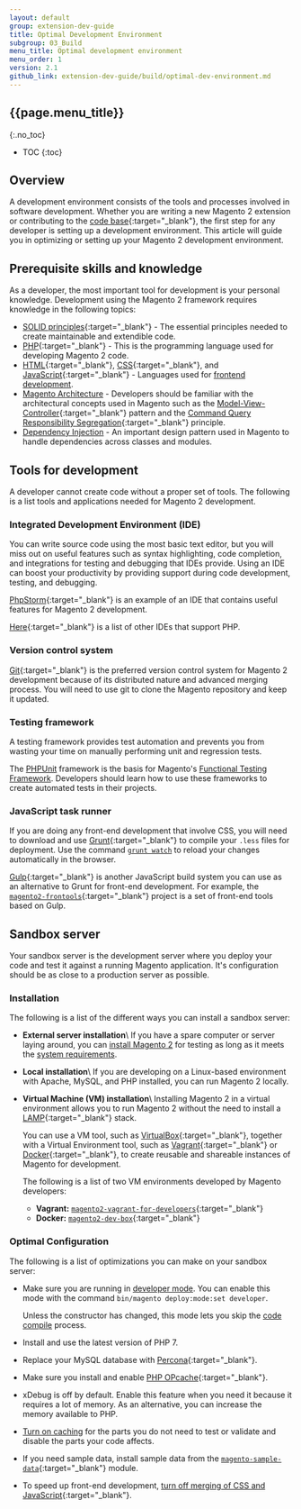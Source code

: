 ```yaml
---
layout: default
group: extension-dev-guide
title: Optimal Development Environment
subgroup: 03_Build
menu_title: Optimal development environment
menu_order: 1
version: 2.1
github_link: extension-dev-guide/build/optimal-dev-environment.md
---
```


## {{page.menu_title}}
{:.no_toc}

* TOC
{:toc}

## Overview

A development environment consists of the tools and processes involved in software development.
Whether you are writing a new Magento 2 extension or contributing to the [code base](https://github.com/magento/magento2){:target="_blank"}, the first step for any developer is setting up a development environment.
This article will guide you in optimizing or setting up your Magento 2 development environment.

## Prerequisite skills and knowledge

As a developer, the most important tool for development is your personal knowledge.
Development using the Magento 2 framework requires knowledge in the following topics:

* [SOLID principles](https://en.wikipedia.org/wiki/SOLID_(object-oriented_design)){:target="_blank"} - The essential principles needed to create maintainable and extendible code.
* [PHP](http://php.net/){:target="_blank"} - This is the programming language used for developing Magento 2 code.
* [HTML](https://en.wikipedia.org/wiki/HTML){:target="_blank"}, [CSS](https://en.wikipedia.org/wiki/Cascading_Style_Sheets){:target="_blank"}, and [JavaScript](https://www.javascript.com/){:target="_blank"} - Languages used for [frontend development]({{page.baseurl}}frontend-dev-guide/bk-frontend-dev-guide.html).
* [Magento Architecture]({{page.baseurl}}architecture/arch_whatis.html) - Developers should be familiar with the architectural concepts used in Magento such as the [Model-View-Controller](https://en.wikipedia.org/wiki/Model%E2%80%93view%E2%80%93controller){:target="_blank"} pattern and the [Command Query Responsibility Segregation](http://martinfowler.com/bliki/CQRS.html){:target="_blank"} principle.
* [Dependency Injection]({{page.baseurl}}extension-dev-guide/depend-inj.html) - An important design pattern used in Magento to handle dependencies across classes and modules.

## Tools for development

A developer cannot create code without a proper set of tools.
The following is a list tools and applications needed for Magento 2 development. 

### Integrated Development Environment (IDE)

You can write source code using the most basic text editor, but you will miss out on useful features such as syntax highlighting, code completion, and integrations for testing and debugging that IDEs provide.
Using an IDE can boost your productivity by providing support during code development, testing, and debugging.

[PhpStorm](https://www.jetbrains.com/phpstorm/){:target="_blank"} is an example of an IDE that contains useful features for Magento 2 development.

[Here](https://en.wikipedia.org/wiki/Comparison_of_integrated_development_environments#PHP){:target="_blank"} is a list of other IDEs that support PHP.

### Version control system

[Git](https://en.wikipedia.org/wiki/Model%E2%80%93view%E2%80%93controller){:target="_blank"} is the preferred version control system for Magento 2 development because of its distributed nature and advanced merging process.
You will need to use git to clone the Magento repository and keep it updated.

### Testing framework

A testing framework provides test automation and prevents you from wasting your time on manually performing unit and regression tests.

The [PHPUnit](https://phpunit.de/) framework is the basis for Magento's [Functional Testing Framework]({{page.baseurl}}mtf/mtf_introduction.html).
Developers should learn how to use these frameworks to create automated tests in their projects.

### JavaScript task runner

If you are doing any front-end development that involve CSS, you will need to download and use [Grunt](http://gruntjs.com/){:target="_blank"} to compile your `.less` files for deployment.
Use the command [`grunt watch`]({{page.baseurl}}frontend-dev-guide/css-topics/css_debug.html) to reload your changes automatically in the browser.

[Gulp](http://gulpjs.com/){:target="_blank"} is another JavaScript build system you can use as an alternative to Grunt for front-end development.
For example, the [`magento2-frontools`](https://github.com/SnowdogApps/magento2-frontools){:target="_blank"} project is a set of front-end tools based on Gulp.

## Sandbox server

Your sandbox server is the development server where you deploy your code and test it against a running Magento application.
It's configuration should be as close to a production server as possible.

### Installation

The following is a list of the different ways you can install a sandbox server:

* **External server installation**\\
  If you have a spare computer or server laying around, you can [install Magento 2]({{page.baseurl}}install-gde/bk-install-guide.html) for testing as long as it meets the [system requirements]({{page.baseurl}}install-gde/system-requirements-tech.html).
* **Local installation**\\
  If you are developing on a Linux-based environment with Apache, MySQL, and PHP installed, you can run Magento 2 locally.
* **Virtual Machine (VM) installation**\\
  Installing Magento 2 in a virtual environment allows you to run Magento 2 without the need to install a [LAMP](https://en.wikipedia.org/wiki/LAMP_(software_bundle)){:target="_blank"} stack.

  You can use a VM tool, such as [VirtualBox](https://www.virtualbox.org/wiki/VirtualBox){:target="_blank"}, together with a Virtual Environment tool, such as [Vagrant](https://www.vagrantup.com/){:target="_blank"} or [Docker](https://www.docker.com/){:target="_blank"}, to create reusable and shareable instances of Magento for development.

  The following is a list of two VM environments developed by Magento developers: 
  
  * **Vagrant:** [`magento2-vagrant-for-developers`](https://github.com/paliarush/magento2-vagrant-for-developers){:target="_blank"}
  * **Docker:** [`magento2-dev-box`](https://github.com/magento-tango/magento2-dev-box){:target="_blank"}

### Optimal Configuration

The following is a list of optimizations you can make on your sandbox server:

* Make sure you are running in [developer mode]({{page.baseurl}}config-guide/bootstrap/magento-modes.html). 
  You can enable this mode with the command `bin/magento deploy:mode:set developer`.

  Unless the constructor has changed, this mode lets you skip the [code compile]({{page.baseurl}}config-guide/cli/config-cli-subcommands-compiler.html) process.
* Install and use the latest version of PHP 7.
* Replace your MySQL database with [Percona](https://www.percona.com/software/mysql-database/percona-server){:target="_blank"}.
* Make sure you install and enable [PHP OPcache](http://php.net/manual/en/intro.opcache.php){:target="_blank"}.
* xDebug is off by default. Enable this feature when you need it because it requires a lot of memory.
  As an alternative, you can increase the memory available to PHP.
* [Turn on caching]({{page.baseurl}}config-guide/cli/config-cli-subcommands-cache.html) for the parts you do not need to test or validate and disable the parts your code affects. 
* If you need sample data, install sample data from the [`magento-sample-data`](https://github.com/magento/magento2-sample-data){:target="_blank"} module.
* To speed up front-end development, [turn off merging of CSS and JavaScript](http://docs.magento.com/m2/ee/user_guide/system/file-optimization.html){:target="_blank"}.
